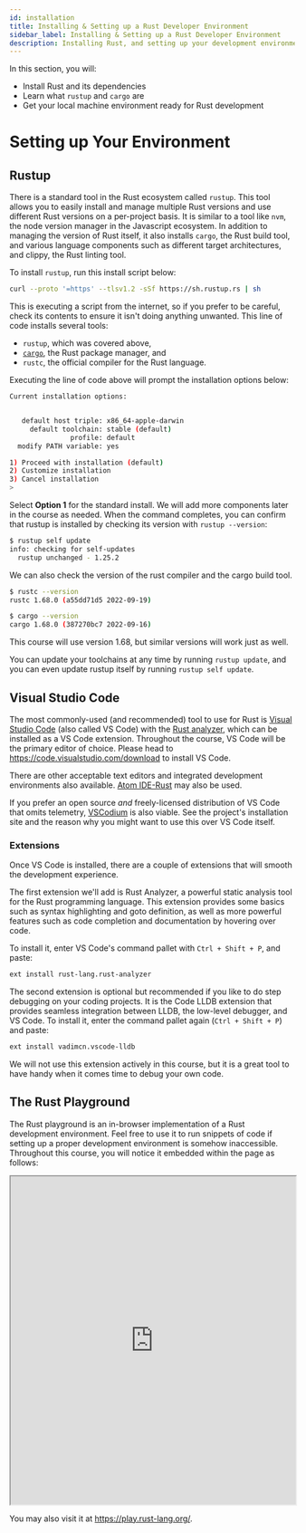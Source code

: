 ```yaml
---
id: installation
title: Installing & Setting up a Rust Developer Environment
sidebar_label: Installing & Setting up a Rust Developer Environment
description: Installing Rust, and setting up your development environment.
---
```


In this section, you will: 

- Install Rust and its dependencies
- Learn what `rustup` and `cargo` are
- Get your local machine environment ready for Rust development
  
# Setting up Your Environment

## Rustup

There is a standard tool in the Rust ecosystem called `rustup`. This tool allows you to easily install and manage multiple Rust versions and use different Rust versions on a per-project basis. It is similar to a tool like `nvm`, the node version manager in the Javascript ecosystem. In addition to managing the version of Rust itself, it also installs `cargo`, the Rust build tool, and various language components such as different target architectures, and clippy, the Rust linting tool.

To install `rustup`, run this install script below:

```bash
curl --proto '=https' --tlsv1.2 -sSf https://sh.rustup.rs | sh
```

This is executing a script from the internet, so if you prefer to be careful, check its contents to ensure it isn't doing anything unwanted.
This line of code installs several tools:

- `rustup`, which was covered above,
- [`cargo`](https://doc.rust-lang.org/cargo/index.html), the Rust package manager, and
- `rustc`, the official compiler for the Rust language.

Executing the line of code above will prompt the installation options below:

```bash
Current installation options:


   default host triple: x86_64-apple-darwin
     default toolchain: stable (default)
               profile: default
  modify PATH variable: yes

1) Proceed with installation (default)
2) Customize installation
3) Cancel installation
>
```

Select **Option 1** for the standard install. We will add more components later in the course as needed. When the command completes, you can confirm that rustup is installed by checking its version with `rustup --version`:

```bash
$ rustup self update
info: checking for self-updates
  rustup unchanged - 1.25.2
```

We can also check the version of the rust compiler and the cargo build tool.

```bash
$ rustc --version
rustc 1.68.0 (a55dd71d5 2022-09-19)

$ cargo --version
cargo 1.68.0 (387270bc7 2022-09-16)

```

This course will use version 1.68, but similar versions will work just as well.

You can update your toolchains at any time by running `rustup update`, and you can even update rustup itself by running `rustup self update`.

## Visual Studio Code

The most commonly-used (and recommended) tool to use for Rust is [Visual Studio Code](https://code.visualstudio.com/) (also called VS Code) with the [Rust analyzer](https://rust-analyzer.github.io/), which can be installed as a VS Code extension. Throughout the course, VS Code will be the primary editor of choice. Please head to https://code.visualstudio.com/download to install VS Code.

There are other acceptable text editors and integrated development environments also available. [Atom IDE-Rust](https://atom.io/packages/ide-rust) may also be used.

If you prefer an open source _and_ freely-licensed distribution of VS Code that omits telemetry, [VSCodium](https://vscodium.com/) is also viable. See the project's installation site and the reason why you might want to use this over VS Code itself.


### Extensions

Once VS Code is installed, there are a couple of extensions that will smooth the development experience.

The first extension we'll add is Rust Analyzer, a powerful static analysis tool for the Rust programming language. This extension provides some basics such as syntax highlighting and goto definition, as well as more powerful features such as code completion and documentation by hovering over code.

To install it, enter VS Code's command pallet with `Ctrl + Shift + P`, and paste:

```bash
ext install rust-lang.rust-analyzer
```

The second extension is optional but recommended if you like to do step debugging on your coding projects. It is the Code LLDB extension that provides seamless integration between LLDB, the low-level debugger, and VS Code. To install it, enter the command pallet again (`Ctrl + Shift + P`) and paste:

```bash
ext install vadimcn.vscode-lldb
```

We will not use this extension actively in this course, but it is a great tool to have handy when it comes time to debug your own code.


## The Rust Playground

The Rust playground is an in-browser implementation of a Rust development environment.  Feel free to use it to run snippets of code if setting up a proper development environment is somehow inaccessible.  Throughout this course, you will notice it embedded within the page as follows: 


<iframe width="100%" height="580" src="https://play.rust-lang.org/?version=stable&mode=debug&edition=2021&code=%2F%2F+Define+entry+point.%0Afn+main%28%29+%7B%0A++++%2F%2F+Writes+to+the+output.+Delete+the+%27%2F%2F%27+before+println+and+see+what+happens%21%0A+++%2F%2F+println%21%28%22Hello+world%21%22%29%3B%0A%7D"></iframe>

You may also visit it at https://play.rust-lang.org/.
